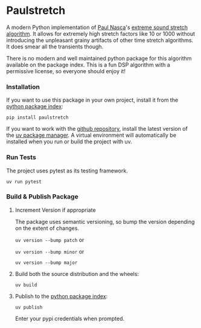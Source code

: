 # Paulstretch

A modern Python implementation of [Paul Nasca](https://github.com/paulnasca)'s [extreme sound stretch algorithm](https://www.paulnasca.com/algorithms-created-by-me#h.4c6i2abbt3xk). It allows for extremely high stretch factors like 10 or 1000 without introducing the unpleasant grainy artifacts of other time stretch algorithms. It does smear all the transients though.

There is no modern and well maintained python package for this algorithm available on the package index. This is a fun DSP algorithm with a permissive license, so everyone should enjoy it!

### Installation

If you want to use this package in your own project, install it from the [python package index](https://pypi.org/project/paulstretch/):

`pip install paulstretch`

If you want to work with the [github repository](https://github.com/MoritzSchaller/paulstretch/), install the latest version of the [uv package manager](https://docs.astral.sh/uv/). A virtual environment will automatically be installed when you run or build the project with uv.

### Run Tests

The project uses pytest as its testing framework. 

`uv run pytest`

### Build & Publish Package

1. Increment Version if appropriate

    The package uses semantic versioning, so bump the version depending on the extent of changes.

    `uv version --bump patch` or 

    `uv version --bump minor` or 

    `uv version --bump major`

2. Build both the source distribution and the wheels:

    `uv build`

3. Publish to the [python package index](https://pypi.org):

    `uv publish`

    Enter your pypi credentials when prompted.
    